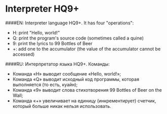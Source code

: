 ﻿﻿Interpreter HQ9+
===========

####EN:
Interpreter language HQ9+. 
It has four "operations":
* H: print "Hello, world!"
* Q: print the program's source code (sometimes called a quine)
* 9: print the lyrics to 99 Bottles of Beer
* +: add one to the accumulator (the value of the accumulator cannot be accessed)


####RU:
Интерпретатор языка HQ9+. 
Команды:
* Команда «H» выводит сообщение «Hello, world!»;
* Команда «Q» выводит исходный код программы, которая выполняется (то есть, куайн);
* Команда «9» выводит слова стихотворения 99 Bottles of Beer on the Wall;
* Команда «+» увеличивает на единицу (инкрементирует) счетчик, который больше никак нельзя использовать.